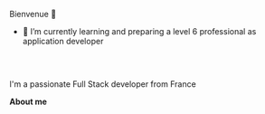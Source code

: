 Bienvenue  👋

- 🌱 I’m currently learning and preparing a level 6 professional as application developer



<p align="center"><a href="https://fbafode.github.io"><img width="80%" /></a></p>

<br />

I'm a  passionate Full Stack developer from France

**About me**





<!--
**FBafode/FBafode** is a ✨ _special_ ✨ repository because its `README.md` (this file) appears on your GitHub profile.

Here are some ideas to get you started:

- 🔭 I’m currently working on ...
- 🌱 I’m currently learning ...
- 👯 I’m looking to collaborate on ...
- 🤔 I’m looking for help with ...
- 💬 Ask me about ...
- 📫 How to reach me: ...
- 😄 Pronouns: ...
- ⚡ Fun fact: ...
-->
